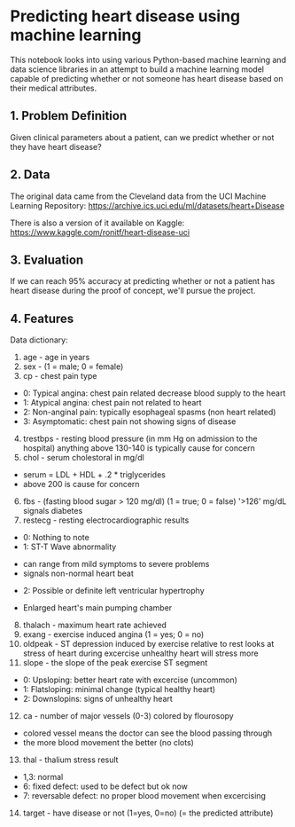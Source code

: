 # Predicting heart disease using machine learning
This notebook looks into using various Python-based machine learning and data science libraries in an attempt to build a machine learning model capable of predicting whether or not someone has heart disease based on their medical attributes.

## 1. Problem Definition
Given clinical parameters about a patient, can we predict whether or not they have heart disease?

## 2. Data
The original data came from the Cleveland data from the UCI Machine Learning Repository:
https://archive.ics.uci.edu/ml/datasets/heart+Disease

There is also a version of it available on Kaggle:
https://www.kaggle.com/ronitf/heart-disease-uci

## 3. Evaluation
If we can reach 95% accuracy at predicting whether or not a patient has heart disease during the proof of concept, we'll pursue the project.

## 4. Features
Data dictionary:

1. age - age in years
2. sex - (1 = male; 0 = female)
3. cp - chest pain type
* 0: Typical angina: chest pain related decrease blood supply to the heart
* 1: Atypical angina: chest pain not related to heart
* 2: Non-anginal pain: typically esophageal spasms (non heart related)
* 3: Asymptomatic: chest pain not showing signs of disease
4. trestbps - resting blood pressure (in mm Hg on admission to the hospital) anything above 130-140 is typically cause for concern
5. chol - serum cholestoral in mg/dl
* serum = LDL + HDL + .2 * triglycerides
* above 200 is cause for concern
6. fbs - (fasting blood sugar > 120 mg/dl) (1 = true; 0 = false)
'>126' mg/dL signals diabetes
7. restecg - resting electrocardiographic results
* 0: Nothing to note
* 1: ST-T Wave abnormality
 - can range from mild symptoms to severe problems
 - signals non-normal heart beat
* 2: Possible or definite left ventricular hypertrophy
 - Enlarged heart's main pumping chamber
8. thalach - maximum heart rate achieved
9. exang - exercise induced angina (1 = yes; 0 = no)
10. oldpeak - ST depression induced by exercise relative to rest looks at stress of heart during excercise unhealthy heart will stress more
11. slope - the slope of the peak exercise ST segment
* 0: Upsloping: better heart rate with excercise (uncommon)
* 1: Flatsloping: minimal change (typical healthy heart)
* 2: Downslopins: signs of unhealthy heart
12. ca - number of major vessels (0-3) colored by flourosopy
* colored vessel means the doctor can see the blood passing through
* the more blood movement the better (no clots)
13. thal - thalium stress result
* 1,3: normal
* 6: fixed defect: used to be defect but ok now
* 7: reversable defect: no proper blood movement when excercising
14. target - have disease or not (1=yes, 0=no) (= the predicted attribute)
